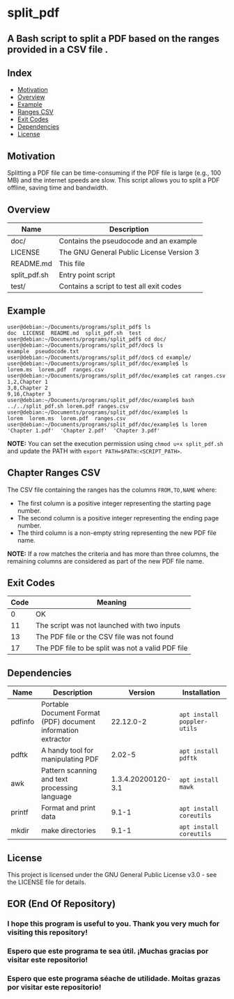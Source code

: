 # split_pdf

## A Bash script to split a PDF based on the ranges provided in a CSV file . 

## Index

* [Motivation](#motivation)
* [Overview](#overview)
* [Example](#example)
* [Ranges CSV](#ranges-csv)
* [Exit Codes](#exit-codes)
* [Dependencies](#dependencies)
* [License](#license)

## Motivation

Splitting a PDF file can be time-consuming if the PDF file is large (e.g., 100 MB) and the internet speeds are slow. This script allows you to split a PDF offline, saving time and bandwidth.

## Overview

|Name|Description|
|---|---|
|doc/|Contains the pseudocode and an example|
|LICENSE|The GNU General Public License Version 3|
|README\.md|This file|
|split_pdf\.sh|Entry point script|
|test/|Contains a script to test all exit codes|

## Example

```console
user@debian:~/Documents/programs/split_pdf$ ls
doc  LICENSE  README.md  split_pdf.sh  test
user@debian:~/Documents/programs/split_pdf$ cd doc/
user@debian:~/Documents/programs/split_pdf/doc$ ls
example  pseudocode.txt
user@debian:~/Documents/programs/split_pdf/doc$ cd example/
user@debian:~/Documents/programs/split_pdf/doc/example$ ls
lorem.ms  lorem.pdf  ranges.csv
user@debian:~/Documents/programs/split_pdf/doc/example$ cat ranges.csv 
1,2,Chapter 1
3,8,Chapter 2
9,16,Chapter 3
user@debian:~/Documents/programs/split_pdf/doc/example$ bash ../../split_pdf.sh lorem.pdf ranges.csv 
user@debian:~/Documents/programs/split_pdf/doc/example$ ls
lorem  lorem.ms  lorem.pdf  ranges.csv
user@debian:~/Documents/programs/split_pdf/doc/example$ ls lorem
'Chapter 1.pdf'  'Chapter 2.pdf'  'Chapter 3.pdf'
```

__NOTE:__ You can set the execution permission using `chmod u+x split_pdf.sh` and update the PATH with `export PATH=$PATH:<SCRIPT_PATH>`.

## Chapter Ranges CSV

The CSV file containing the ranges has the columns `FROM,TO,NAME` where:
- The first column is a positive integer representing the starting page number.
- The second column is a positive integer representing the ending page number.
- The third column is a non-empty string representing the new PDF file name.

__NOTE:__ If a row matches the criteria and has more than three columns, the remaining columns are considered as part of the new PDF file name.

## Exit Codes

|Code|Meaning|
|---|---|
|0|OK|
|11|The script was not launched with two inputs|
|13|The PDF file or the CSV file was not found|
|17|The PDF file to be split was not a valid PDF file|

## Dependencies

|Name|Description|Version|Installation|
|---|---|---|---|
|pdfinfo|Portable Document Format (PDF) document information extractor|22.12.0-2|`apt install poppler-utils`
|pdftk|A handy tool for manipulating PDF|2.02-5|`apt install pdftk`
|awk|Pattern scanning and text processing language|1.3.4.20200120-3.1|`apt install mawk`
|printf|Format and print data |9.1-1|`apt install coreutils`
|mkdir|make directories|9.1-1|`apt install coreutils`

## License

This project is licensed under the GNU General Public License v3.0 - see the LICENSE file for details.

## EOR (End Of Repository)

### I hope this program is useful to you. Thank you very much for visiting this repository!
### Espero que este programa te sea útil. ¡Muchas gracias por visitar este repositorio!
### Espero que este programa séache de utilidade. Moitas grazas por visitar este repositorio!
